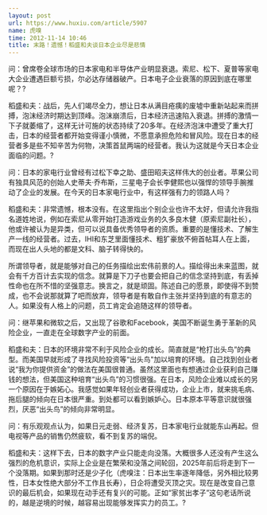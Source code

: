 ```yaml
---
layout: post
url: https://www.huxiu.com/article/5907
name: 虎嗅
time: 2012-11-14 10:46
title: 末路！遗憾！稻盛和夫谈日本企业尽是悲情
---
```

问：曾席卷全球市场的日本家电和半导体产业明显衰退。索尼、松下、夏普等家电大企业遭遇巨额亏损，尔必达存储器破产。日本电子企业衰落的原因到底在哪里呢？?

稻盛和夫：战后，先人们竭尽全力，想让日本从满目疮痍的废墟中重新站起来而拼搏，泡沫经济时期达到顶峰。泡沫崩溃后，日本经济迅速陷入衰退。拼搏的激情一下子就萎缩了，这样无计可施的状态持续了20多年。在经济泡沫中遭受了重大打击，日本的经营者都开始变得谨小慎微，不愿意承担危险和冒风险。现在日本的经营者多是些不知辛苦为何物，决策首鼠两端的经营者。我认为这就是今天日本企业面临的问题。?

问：日本的家电行业曾经有过松下幸之助、盛田昭夫这样伟大的创业者。苹果公司有独具风范的创始人史蒂夫·乔布斯，三星电子会长李健熙也以强悍的领导手腕推动了企业的发展。在今天的日本家电行业中，有这样强有力的领路人吗？

稻盛和夫：非常遗憾，根本没有。在这里指出个别企业也许不太好，但请允许我指名道姓地说，例如在索尼从零开始打造游戏业务的久多良木健（原索尼副社长），他或许被认为是异类，但可以说具备优秀领导者的资质。重要的是懂技术、了解生产一线的经营者。过去，IHI和东芝里面懂技术、粗犷豪放不俯首帖耳人在上面，而现在出人头地的都是文科、脑子转得快的。

所谓领导者，就是能够对自己的任务描绘出宏伟前景的人。描绘得出未来蓝图，就会有千方百计去实现的信念。就算是下刀子也要会把自己的信念坚持到底，有丢掉性命也在所不惜的坚强意志。换言之，就是顽固。陈述自己的愿景，即使得不到赞成，也不会说那就算了吧而放弃，领导者是有敢自作主张并坚持到底的有意志的人。如果没有人格上的问题，员工肯定会追随这样的领导者。

问：继苹果和微软之后，又出现了谷歌和Facebook，美国不断诞生勇于革新的风险企业，一直走在全球数字产业的前面。

稻盛和夫：日本的环境非常不利于风险企业的成长。简直就是“枪打出头鸟”的典型。而美国早就形成了寻找风险投资等“出头鸟"加以培育的环境。自己找到创业者说“我为你提供资金”的做法在美国很普通。虽然这里面也有想通过企业获利自己赚钱的想法，但美国这种培育“出头鸟”的习惯很强。在日本，风险企业难以成长的另一个原因在于嫉妬心。我感觉如果年轻创业者获得成功，企业上市，就来挑毛病、拖后腿的倾向在日本很严重。到处都可以看到嫉妒心。日本原本平等意识就很强烈，厌恶“出头鸟”的倾向非常明显。

问：有乐观观点认为，如果日元走弱、经济复苏，日本家电行业就能东山再起。但电视等产品的销售仍然疲软，看不到复苏的端倪。

稻盛和夫：这样下去，日本的数字产业只能走向没落。大概很多人还没有产生这么强烈的危机意识，实际上企业是在繁荣和没落之间轮回，2025年前后将走到下一个没落期。如果到那时还是少子化（虎嗅注：日本出生率逐年降低，另外相比较男性，日本女性绝大部分不工作且长寿），日企将遭受灭顶之灾。现在是改变自己意识的最后机会，如果现在动手还有复兴的可能。正如“家贫出孝子”这句老话所说的，越是逆境的时候，越容易出现能够发挥实力的员工。?

